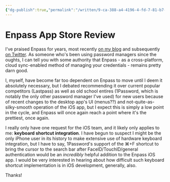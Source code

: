 ```yaml
---
{"dg-publish":true,"permalink":"/written/9-ca-388-a4-4196-4-fd-7-81-b7-745-f3-c4-d4-bcf/","dgHomeLink":true,"dgPassFrontmatter":false}
---
```


# Enpass App Store Review
I've praised Enpass for years, most recently [on my blog](https://bilge.world/poweruser-tips-software-shortcuts) and subsequently [on Twitter](https://twitter.com/neoyokel/status/1253384547405791235). As someone who's been using password managers since the oughts, I can tell you with some authority that Enpass - as a cross-platform, cloud sync-enabled method of managing your credentials - remains pretty darn good.

I, myself, have become far too dependent on Enpass to move until I deem it absolutely necessary, but I debated recommending it over current popular competitors (Lastpass) as well as old school entires (1Password, which is notably the only other password manager I've used) for new users because of recent changes to the desktop app's UI (menus??) and not-quite-as-silky-smooth operation of the iOS app, but I expect this is simply a low point in the cycle, and Enpass will once again reach a point where it's the prettiest, once again.

I really only have one request for the iOS team, and it likely only applies to me: **keyboard shortcut integration**. I have begun to suspect I might be the only iPhone user in its history to make extensive use of hardware keyboard integration, but I have to say, 1Password's support of the ⌘+F shortcut to bring the cursor to the search bar after FaceID/TouchID/general authentication would be an *incredibly* helpful addition to the Enpass iOS app. I would be very interested in hearing about how difficult such keyboard shortcut implementation is in iOS development, generally, also.

Thanks!